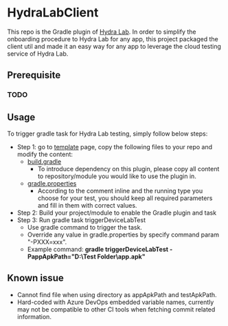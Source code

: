 # HydraLabClient
This repo is the Gradle plugin of [Hydra Lab](https://hydradevicenetwork.azurewebsites.net/portal/#/).
In order to simplify the onboarding procedure to Hydra Lab for any app, this project packaged the client util and made it an easy way for any app to leverage the cloud testing service of Hydra Lab.

## Prerequisite
### TODO

## Usage
To trigger gradle task for Hydra Lab testing, simply follow below steps:
- Step 1: go to [template](https://github.com/olivershen-wow/HydraLabClient/tree/main/template) page, copy the following files to your repo and modify the content:
  - [build.gradle](https://github.com/olivershen-wow/HydraLabClient/blob/main/template/build.gradle)
    - To introduce dependency on this plugin, please copy all content to repository/module you would like to use the plugin in.
  - [gradle.properties](https://github.com/olivershen-wow/HydraLabClient/blob/main/template/gradle.properties)
    - According to the comment inline and the running type you choose for your test, you should keep all required parameters and fill in them with correct values.
- Step 2: Build your project/module to enable the Gradle plugin and task
- Step 3: Run gradle task triggerDeviceLabTest
  - Use gradle command to trigger the task.
  - Override any value in gradle.properties by specify command param "-PXXX=xxx".
  - Example command: **gradle triggerDeviceLabTest -PappApkPath="D:\Test Folder\app.apk"**

## Known issue
- Cannot find file when using directory as appApkPath and testApkPath.
- Hard-coded with Azure DevOps embedded variable names, currently may not be compatible to other CI tools when fetching commit related information.